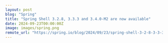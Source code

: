 ```yaml
---
layout: post
blog: "Spring"
title: "Spring Shell 3.2.8, 3.3.3 and 3.4.0-M2 are now available"
date: 2024-09-23T00:00:00Z
image: images/spring.png
remote_url: "https://spring.io/blog/2024/09/23/spring-shell-3-2-8-3-3-3-and-3-4-0-m2-are-now-available"
---
```

